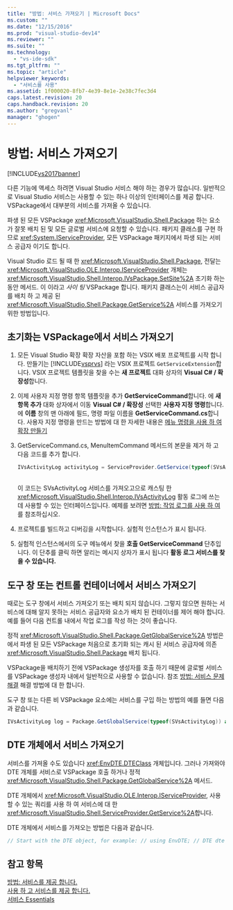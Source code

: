 ```yaml
---
title: "방법: 서비스 가져오기 | Microsoft Docs"
ms.custom: ""
ms.date: "12/15/2016"
ms.prod: "visual-studio-dev14"
ms.reviewer: ""
ms.suite: ""
ms.technology: 
  - "vs-ide-sdk"
ms.tgt_pltfrm: ""
ms.topic: "article"
helpviewer_keywords: 
  - "서비스를 사용"
ms.assetid: 1f000020-8fb7-4e39-8e1e-2e38c7fec3d4
caps.latest.revision: 20
caps.handback.revision: 20
ms.author: "gregvanl"
manager: "ghogen"
---
```

# 방법: 서비스 가져오기
[!INCLUDE[vs2017banner](../code-quality/includes/vs2017banner.md)]

다른 기능에 액세스 하려면 Visual Studio 서비스 해야 하는 경우가 많습니다. 일반적으로 Visual Studio 서비스는 사용할 수 있는 하나 이상의 인터페이스를 제공 합니다. VSPackage에서 대부분의 서비스를 가져올 수 있습니다.  
  
 파생 된 모든 VSPackage <xref:Microsoft.VisualStudio.Shell.Package> 하는 요소가 잘못 배치 된 및 모든 글로벌 서비스에 요청할 수 있습니다. 패키지 클래스를 구현 하므로 <xref:System.IServiceProvider>, 모든 VSPackage 패키지에서 파생 되는 서비스 공급자 이기도 합니다.  
  
 Visual Studio 로드 될 때 한 <xref:Microsoft.VisualStudio.Shell.Package>, 전달는 <xref:Microsoft.VisualStudio.OLE.Interop.IServiceProvider> 개체는 <xref:Microsoft.VisualStudio.Shell.Interop.IVsPackage.SetSite%2A> 초기화 하는 동안 메서드. 이 이라고 *사이 팅* VSPackage 합니다. 패키지 클래스는이 서비스 공급자를 배치 하 고 제공 된 <xref:Microsoft.VisualStudio.Shell.Package.GetService%2A> 서비스를 가져오기 위한 방법입니다.  
  
## 초기화는 VSPackage에서 서비스 가져오기  
  
1.  모든 Visual Studio 확장 확장 자산을 포함 하는 VSIX 배포 프로젝트를 시작 합니다. 만들기는 [!INCLUDE[vsprvs](../code-quality/includes/vsprvs_md.md)] 라는 VSIX 프로젝트 `GetServiceExtension`합니다. VSIX 프로젝트 템플릿을 찾을 수는 **새 프로젝트** 대화 상자의 **Visual C\# \/ 확장성**합니다.  
  
2.  이제 사용자 지정 명령 항목 템플릿을 추가 **GetServiceCommand**합니다. 에 **새 항목 추가** 대화 상자에서 이동 **Visual C\# \/ 확장성** 선택한 **사용자 지정 명령**합니다. 에 **이름** 창의 맨 아래에 필드, 명령 파일 이름을 **GetServiceCommand.cs**합니다. 사용자 지정 명령을 만드는 방법에 대 한 자세한 내용은 [메뉴 명령을 사용 하 여 확장 만들기](../extensibility/creating-an-extension-with-a-menu-command.md)  
  
3.  GetServiceCommand.cs, MenuItemCommand 메서드의 본문을 제거 하 고 다음 코드를 추가 합니다.  
  
    ```c#  
    IVsActivityLog activityLog = ServiceProvider.GetService(typeof(SVsActivityLog)) as IVsActivityLog; if (activityLog == null) return; System.Windows.Forms.MessageBox.Show("Found the activity log service.");  
  
    ```  
  
     이 코드는 SVsActivityLog 서비스를 가져오고으로 캐스팅 한 <xref:Microsoft.VisualStudio.Shell.Interop.IVsActivityLog> 활동 로그에 쓰는 데 사용할 수 있는 인터페이스입니다. 예제를 보려면 [방법: 작업 로그를 사용 하 여](../extensibility/how-to-use-the-activity-log.md)를 참조하십시오.  
  
4.  프로젝트를 빌드하고 디버깅을 시작합니다. 실험적 인스턴스가 표시 됩니다.  
  
5.  실험적 인스턴스에서의 도구 메뉴에서 찾을 **호출 GetServiceCommand** 단추입니다. 이 단추를 클릭 하면 알리는 메시지 상자가 표시 됩니다 **활동 로그 서비스를 찾을 수 있습니다.**  
  
## 도구 창 또는 컨트롤 컨테이너에서 서비스 가져오기  
 때로는 도구 창에서 서비스 가져오기 또는 배치 되지 않습니다. 그렇지 않으면 원하는 서비스에 대해 알지 못하는 서비스 공급자와 요소가 배치 된 컨테이너를 제어 해야 합니다. 예를 들어 다음 컨트롤 내에서 작업 로그를 작성 하는 것이 좋습니다.  
  
 정적 <xref:Microsoft.VisualStudio.Shell.Package.GetGlobalService%2A> 방법은에서 파생 된 모든 VSPackage 처음으로 초기화 되는 캐시 된 서비스 공급자에 의존 <xref:Microsoft.VisualStudio.Shell.Package> 배치 됩니다.  
  
 VSPackage을 배치하기 전에 VSPackage 생성자를 호출 하기 때문에 글로벌 서비스를 VSPackage 생성자 내에서 일반적으로 사용할 수 없습니다. 참조 [방법: 서비스 문제 해결](../extensibility/how-to-troubleshoot-services.md) 해결 방법에 대 한 합니다.  
  
 도구 창 또는 다른 비 VSPackage 요소에는 서비스를 구입 하는 방법의 예를 들면 다음과 같습니다.  
  
```c#  
IVsActivityLog log = Package.GetGlobalService(typeof(SVsActivityLog)) as IVsActivityLog; if (log == null) return;  
```  
  
## DTE 개체에서 서비스 가져오기  
 서비스를 가져올 수도 있습니다 <xref:EnvDTE.DTEClass> 개체입니다. 그러나 가져와야 DTE 개체를 서비스로 VSPackage 호출 하거나 정적 <xref:Microsoft.VisualStudio.Shell.Package.GetGlobalService%2A> 메서드.  
  
 DTE 개체에서 <xref:Microsoft.VisualStudio.OLE.Interop.IServiceProvider>, 사용할 수 있는 쿼리를 사용 하 여 서비스에 대 한 <xref:Microsoft.VisualStudio.Shell.ServiceProvider.GetService%2A>합니다.  
  
 DTE 개체에서 서비스를 가져오는 방법은 다음과 같습니다.  
  
```c#  
// Start with the DTE object, for example: // using EnvDTE; // DTE dte = (DTE)GetService(typeof(DTE)); ServiceProvider sp = new ServiceProvider((Microsoft.VisualStudio.OLE.Interop.IServiceProvider)dte); if (sp != null) { IVsActivityLog log = sp.GetService(typeof(SVsActivityLog)) as IVsActivityLog; if (log != null) { System.Windows.Forms.MessageBox.Show("Found the activity log service."); } }  
```  
  
## 참고 항목  
 [방법: 서비스를 제공 합니다.](../extensibility/how-to-provide-a-service.md)   
 [사용 하 고 서비스를 제공 합니다.](../extensibility/using-and-providing-services.md)   
 [서비스 Essentials](../extensibility/internals/service-essentials.md)